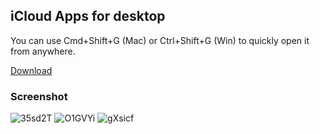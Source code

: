 ## iCloud Apps for desktop

You can use Cmd+Shift+G (Mac) or Ctrl+Shift+G (Win) to quickly open it from anywhere.

[Download](https://github.com/hocgin/icloud-app/releases)

### Screenshot

![35sd2T](http://cdn.hocgin.top/icons/35sd2T.png)
![O1GVYi](http://cdn.hocgin.top/icons/O1GVYi.png)
![gXsicf](http://cdn.hocgin.top/icons/gXsicf.png)
